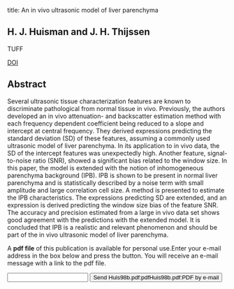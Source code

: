 title: An in vivo ultrasonic model of liver parenchyma

## H. J. Huisman and J. H. Thijssen
TUFF

<a href="https://doi.org/10.1109/58.677618">DOI</a>

## Abstract
Several ultrasonic tissue characterization features are known to discriminate pathological from normal tissue in vivo. Previously, the authors developed an in vivo attenuation- and backscatter estimation method with each frequency dependent coefficient being reduced to a slope and intercept at central frequency. They derived expressions predicting the standard deviation (SD) of these features, assuming a commonly used ultrasonic model of liver parenchyma. In its application to in vivo data, the SD of the intercept features was unexpectedly high. Another feature, signal-to-noise ratio (SNR), showed a significant bias related to the window size. In this paper, the model is extended with the notion of inhomogeneous parenchyma background (IPB). IPB is shown to be present in normal liver parenchyma and is statistically described by a noise term with small amplitude and large correlation cell size. A method is presented to estimate the IPB characteristics. The expressions predicting SD are extended, and an expression is derived predicting the window size bias of the feature SNR. The accuracy and precision estimated from a large in vivo data set shows good agreement with the predictions with the extended model. It is concluded that IPB is a realistic and relevant phenomenon and should be part of the in vivo ultrasonic model of liver parenchyma.

A <b>pdf file</b> of this publication is available for personal use.Enter your e-mail address in the box below and press the button. You will receive an e-mail message with a link to the pdf file.
<form action="sender.php">  <input type="text" name="email">  <input type="submit" value="Send Huis98b.pdf:pdfHuis98b.pdf:PDF by e-mail"></form>